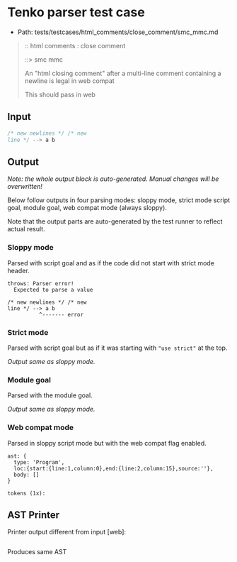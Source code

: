 # Tenko parser test case

- Path: tests/testcases/html_comments/close_comment/smc_mmc.md

> :: html comments : close comment
>
> ::> smc mmc
>
> An "html closing comment" after a multi-line comment containing a newline is legal in web compat
>
> This should pass in web

## Input

`````js
/* new newlines */ /* new
line */ --> a b
`````

## Output

_Note: the whole output block is auto-generated. Manual changes will be overwritten!_

Below follow outputs in four parsing modes: sloppy mode, strict mode script goal, module goal, web compat mode (always sloppy).

Note that the output parts are auto-generated by the test runner to reflect actual result.

### Sloppy mode

Parsed with script goal and as if the code did not start with strict mode header.

`````
throws: Parser error!
  Expected to parse a value

/* new newlines */ /* new
line */ --> a b
          ^------- error
`````

### Strict mode

Parsed with script goal but as if it was starting with `"use strict"` at the top.

_Output same as sloppy mode._

### Module goal

Parsed with the module goal.

_Output same as sloppy mode._

### Web compat mode

Parsed in sloppy script mode but with the web compat flag enabled.

`````
ast: {
  type: 'Program',
  loc:{start:{line:1,column:0},end:{line:2,column:15},source:''},
  body: []
}

tokens (1x):

`````


## AST Printer

Printer output different from input [web]:

````js

````

Produces same AST
